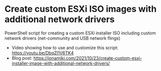 # Create custom ESXi ISO images with additional network drivers
PowerShell script for creating a custom ESXi installer ISO including custom network drivers (net-community and USB network flings)
* Video showing how to use and customize this script: https://youtu.be/DbqZI1V6TK4
* Blog post: https://jonamiki.com/2021/10/23/create-custom-esxi-installer-image-with-additional-network-drivers/
